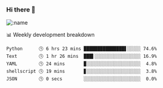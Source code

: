 ### Hi there 👋

<!--
**lv2020/lv2020** is a ✨ _special_ ✨ repository because its `README.md` (this file) appears on your GitHub profile.

Here are some ideas to get you started:

- 🔭 I’m currently working on ...
- 🌱 I’m currently learning ...
- 👯 I’m looking to collaborate on ...
- 🤔 I’m looking for help with ...
- 💬 Ask me about ...
- 📫 How to reach me: ...
- 😄 Pronouns: ...
- ⚡ Fun fact: ...
-->
![:name](https://count.getloli.com/get/@:lv2020)
 <!-- waka-box start -->
📊 Weekly development breakdown
```text
Python      🕓 6 hrs 23 mins ███████████████▋░░░░░ 74.6%
Text        🕓 1 hr 26 mins  ███▌░░░░░░░░░░░░░░░░░ 16.9%
YAML        🕓 24 mins       ▉░░░░░░░░░░░░░░░░░░░░  4.8%
shellscript 🕓 19 mins       ▊░░░░░░░░░░░░░░░░░░░░  3.8%
JSON        🕓 0 secs        ░░░░░░░░░░░░░░░░░░░░░  0.0%
```
<!-- Powered by https://github.com/YouEclipse/waka-box-go . -->
<!-- waka-box end -->
